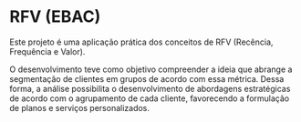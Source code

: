 # RFV (EBAC)

Este projeto é uma aplicação prática dos conceitos de RFV (Recência, Frequência e Valor).

O desenvolvimento teve como objetivo compreender a ideia que abrange a segmentação de clientes em grupos de acordo com essa métrica. Dessa forma, a análise possibilita o desenvolvimento de abordagens estratégicas de acordo com o agrupamento de cada cliente, favorecendo a formulação de planos e serviços personalizados.
